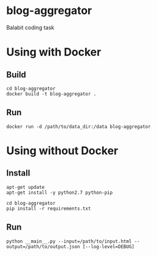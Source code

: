 # blog-aggregator
Balabit coding task

# Using with Docker

## Build

    cd blog-aggregator
    docker build -t blog-aggregator .

## Run
    
    docker run -d /path/to/data_dir:/data blog-aggregator

# Using without Docker

## Install

    apt-get update
    apt-get install -y python2.7 python-pip
    
    cd blog-aggregator
    pip install -r requirements.txt

## Run
    
    python __main__.py --input=/path/to/input.html --output=/path/to/output.json [--log-level=DEBUG]
